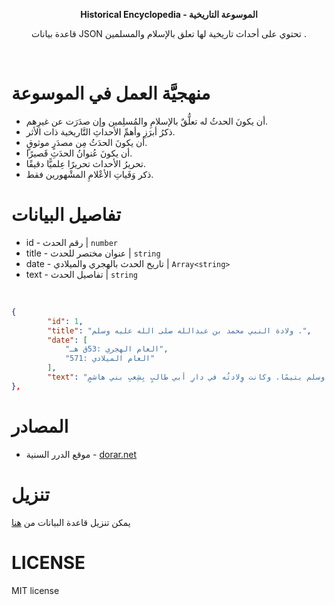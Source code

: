 

<div align="center">

**Historical Encyclopedia - الموسوعة التاريخية**

قاعدة بيانات JSON تحتوي على أحداث تاريخية لها تعلق بالإسلام والمسلمين .

</div>

<br>

# منهجيَّة العمل في الموسوعة


- أن يكونَ الحدثُ له تعلُّقٌ بالإسلامِ والمُسلِمين وإن صدَرَت عن غيرِهم.
- ذكرُ أبرَزِ وأهمِّ الأحداثِ التَّاريخية ذات الأثر.
- أن يكونَ الحدَثُ مِن مصدَرٍ موثوقٍ.
- أن يكونَ عُنوانُ الحدَثِ قَصيرًا.
- تحريرُ الأحداث تحريرًا عِلميًّا دقيقًا.
- ذكر وَفَياتِ الأعْلامِ المشْهورين فقط.


# تفاصيل البيانات 

- id - رقم الحدث | `number`
- title - عنوان مختصر للحدث | `string`
- date - تاريخ الحدث بالهجري والميلادي | `Array<string>`
- text - تفاصيل الحدث | `string`

<br>

```json
{
		"id": 1,
		"title": "ولادة النبي محمد بن عبدالله صلى الله عليه وسلم .",
		"date": [
			"العام الهجري :53ق هـ",
			"العام الميلادي :571"
		],
		"text": "اختلفَ أهلُ السِّيَر والتَّاريخِ في تحديدِ يومِ وشهرِ وِلادتِه صلى الله عليه وسلم واتَّفقوا على أنَّ مِيلادَه صلى الله عليه وسلم كان يومَ الاثنينِ من عامِ الفيلِ.قال ابنُ القيِّم: \"لا خِلافَ أنَّه وُلِدَ صَلَّى اللَّهُ عَليهِ وسلَّم بجَوفِ مكَّة، وأنَّ مَولِدَه كان عامَ الفيلِ\". عنِ ابنِ عبَّاس رضِي الله عنهُما أنَّه قال: (وُلِدَ رسولُ الله صلى الله عليه وسلم عامَ الفيلِ)، وهو الَّذي لا يَشكُّ فيه أحدٌ من العلماءِ. ونقل خليفةُ بنُ خيَّاط وابنُ الجزَّار وابنُ دِحيةَ وابنُ الجوزيِّ فيه الإجماعَ. وأمَّا مولدُه يومَ الاثنينِ، فعن أبي قَتادةَ الأنصاريِّ رضي الله عنه قال: \" سُئل صلى الله عليه وسلم  عن صومِ يومِ الاثنينِ؟ قال: \"ذاكَ يومٌ وُلدتُ فيهِ، ويومٌ بُعثتُ أو أُنزلَ عليَّ فيهِ\". قال ابنُ كَثيرٍ: \"وأبعدَ بل أخطأَ مَن قال: وُلِدَ يومَ الجُمعةِ لِسبعَ عشرةَ خلتْ من ربيعٍ الأوَّلِ\". أمَّا موضعُ الخِلافِ فقد كان في تحديدِ الشَّهرِ واليومِ منه،  رَوى ابنُ إسحاقَ عن نَفَرٍ من أصحابِ رسولِ الله صلى الله عليه وسلم قالوا له: يا رسولَ الله، أخبرنا عن نَفسِك. قال: (نعمْ، أنا دعوةُ أبي إبراهيمَ، وبُشرى عيسى، ورأتْ أمِّي حين حملتْ بي أنَّه خرج منها نورٌ أضاءَ لها قُصورَ الشَّام). وكانت وِلادتُه صلى الله عليه وسلم بعدَ وفاةِ والدِه عبدِ الله، حيث كان حَمْلًا في بطنِ أمِّه حين تُوفِّي والدُه، فنشأ صلى الله عليه وسلم يتيمًا. وكانت وِلادتُه في دارِ أبي طالبٍ بِشِعبِ بني هاشمٍ."
},
```

# المصادر

- موقع الدرر السنية - [dorar.net](https://dorar.net/history)


# تنزيل 

يمكن تنزيل قاعدة البيانات من [هنا](https://github.com/rn0x/Historical_Encyclopedia/releases) 

# LICENSE

MIT license 


